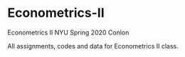 # Econometrics-II
Econometrics II NYU Spring 2020 Conlon

All assignments, codes and data for Econometrics II class.

